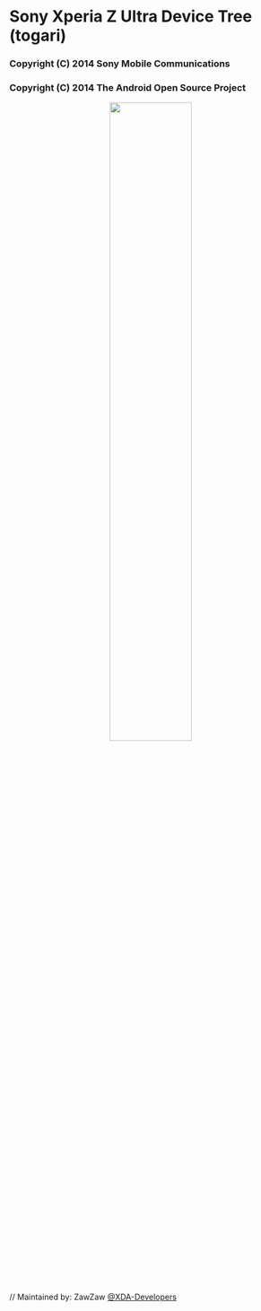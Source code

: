 # Sony Xperia Z Ultra Device Tree (togari)

### Copyright (C) 2014 Sony Mobile Communications
### Copyright (C) 2014 The Android Open Source Project

<center><img src="http://cdn2.gsmarena.com/vv/pics/sony/sony-xperia-z-ultra1.jpg" height="54%" width="54%;"/></center>

// Maintained by: ZawZaw [@XDA-Developers](https://forum.xda-developers.com/member.php?u=7581611)
